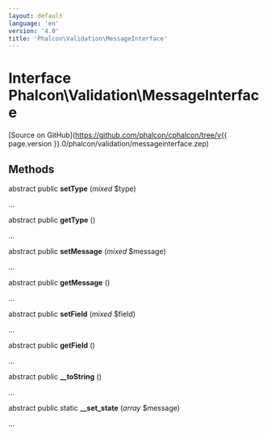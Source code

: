 ```yaml
---
layout: default
language: 'en'
version: '4.0'
title: 'Phalcon\Validation\MessageInterface'
---
```


# Interface **Phalcon\Validation\MessageInterface**

[Source on GitHub](https://github.com/phalcon/cphalcon/tree/v{{ page.version }}.0/phalcon/validation/messageinterface.zep)

## Methods

abstract public **setType** (*mixed* $type)

...

abstract public **getType** ()

...

abstract public **setMessage** (*mixed* $message)

...

abstract public **getMessage** ()

...

abstract public **setField** (*mixed* $field)

...

abstract public **getField** ()

...

abstract public **__toString** ()

...

abstract public static **__set_state** (*array* $message)

...